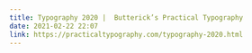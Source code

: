 ```yaml
---
title: Typography 2020 |  Butterick’s Practical Typography
date: 2021-02-22 22:07
link: https://practicaltypography.com/typography-2020.html
---
```

